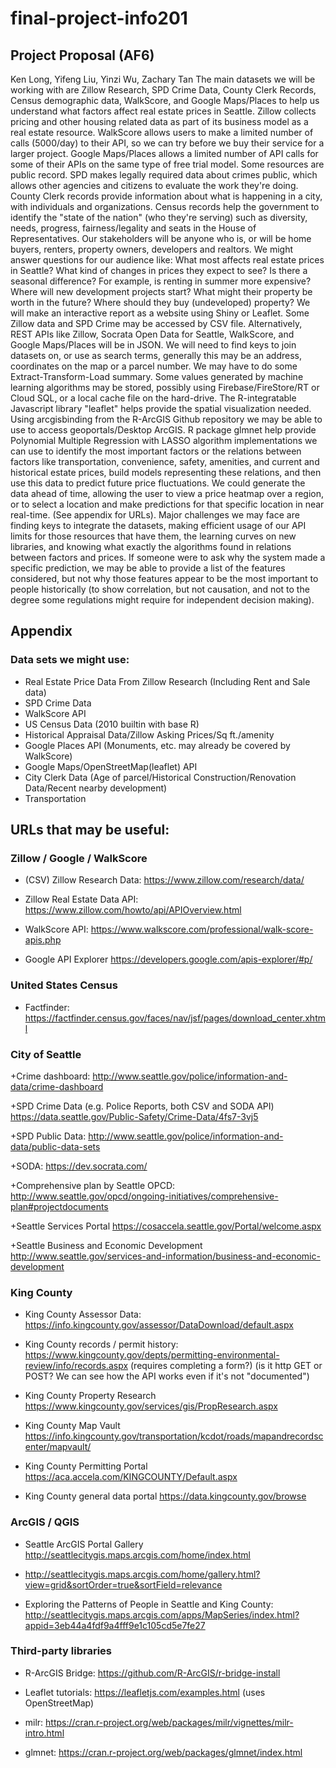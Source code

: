 # final-project-info201
## Project Proposal (AF6)
Ken Long, Yifeng Liu, Yinzi Wu, Zachary Tan
The main datasets we will be working with are Zillow Research, SPD Crime Data, County Clerk Records, Census demographic data, WalkScore, and Google Maps/Places to help us understand what factors affect real estate prices in Seattle. Zillow collects pricing and other housing related data as part of its business model as a real estate resource. WalkScore allows users to make a limited number of calls (5000/day) to their API, so we can try before we buy their service for a larger project. Google Maps/Places allows a limited number of API calls for some of their APIs on the same type of free trial model. Some resources are public record. SPD makes legally required data about crimes public, which allows other agencies and citizens to evaluate the work they're doing. County Clerk records provide information about what is happening in a city, with individuals and organizations. Census records help the government to identify the "state of the nation" (who they're serving) such as diversity, needs, progress, fairness/legality and seats in the House of Representatives.
Our stakeholders will be anyone who is, or will be home buyers, renters, property owners, developers and realtors. We might answer questions for our audience like: What most affects real estate prices in Seattle? What kind of changes in prices they expect to see? Is there a seasonal difference? For example, is renting in summer more expensive? Where will new development projects start? What might their property be worth in the future? Where should they buy (undeveloped) property?
We will make an interactive report as a website using Shiny or Leaflet. Some Zillow data and SPD Crime may be accessed by CSV file. Alternatively, REST APIs like Zillow, Socrata Open Data for Seattle, WalkScore, and Google Maps/Places will be in JSON. We will need to find keys to join datasets on, or use as search terms, generally this may be an address,  coordinates on the map or a parcel number. We may have to do some Extract-Transform-Load summary. Some values generated by machine learning algorithms may be stored, possibly using Firebase/FireStore/RT or Cloud SQL, or a local cache file on the hard-drive. The R-integratable Javascript library "leaflet" helps provide the spatial visualization needed. Using arcgisbinding from the R-ArcGIS Github repository we may be able to use to access geoportals/Desktop ArcGIS. R package glmnet help provide Polynomial Multiple Regression with LASSO algorithm implementations we can use to identify the most important factors or the relations between factors like transportation, convenience, safety, amenities, and current and historical estate prices, build models representing these relations, and then use this data to predict future price fluctuations. We could generate the data ahead of time, allowing the user to view a price heatmap over a region, or to select a location and make predictions for that specific location in near real-time. (See appendix for URLs).
Major challenges we may face are finding keys to integrate the datasets, making efficient usage of our API limits for those resources that have them, the learning curves on new libraries, and knowing what exactly the algorithms found in relations between factors and prices. If someone were to ask why the system made a specific prediction, we may be able to provide a list of the features considered, but not why those features appear to be the most important to people historically (to show correlation, but not causation, and not to the degree some regulations might require for independent decision making).

## Appendix
### Data sets we might use:
+ Real Estate Price Data From Zillow Research (Including Rent and Sale data)
+ SPD Crime Data
+ WalkScore API
+ US Census Data (2010 builtin with base R)
+ Historical Appraisal Data/Zillow Asking Prices/Sq ft./amenity
+ Google Places API (Monuments, etc. may already be covered by WalkScore)
+ Google Maps/OpenStreetMap(leaflet) API
+ City Clerk Data (Age of parcel/Historical Construction/Renovation Data/Recent nearby development)
+ Transportation

## URLs that may be useful:

### Zillow / Google / WalkScore
+ (CSV) Zillow Research Data: https://www.zillow.com/research/data/

+ Zillow Real Estate Data API: https://www.zillow.com/howto/api/APIOverview.html

+ WalkScore API: https://www.walkscore.com/professional/walk-score-apis.php

+ Google API Explorer https://developers.google.com/apis-explorer/#p/

### United States Census 
+ Factfinder: https://factfinder.census.gov/faces/nav/jsf/pages/download_center.xhtml

### City of Seattle 

+Crime dashboard: http://www.seattle.gov/police/information-and-data/crime-dashboard

+SPD Crime Data (e.g. Police Reports, both CSV and SODA API) https://data.seattle.gov/Public-Safety/Crime-Data/4fs7-3vj5

+SPD Public Data: http://www.seattle.gov/police/information-and-data/public-data-sets

+SODA: https://dev.socrata.com/

+Comprehensive plan by Seattle OPCD: http://www.seattle.gov/opcd/ongoing-initiatives/comprehensive-plan#projectdocuments

+Seattle Services Portal https://cosaccela.seattle.gov/Portal/welcome.aspx

+Seattle Business and Economic Development http://www.seattle.gov/services-and-information/business-and-economic-development

### King County

+ King County Assessor Data: https://info.kingcounty.gov/assessor/DataDownload/default.aspx

+ King County records / permit history: https://www.kingcounty.gov/depts/permitting-environmental-review/info/records.aspx (requires completing a form?) (is it http GET or POST? We can see how the API works even if it's not "documented")

+ King County Property Research https://www.kingcounty.gov/services/gis/PropResearch.aspx

+ King County Map Vault https://info.kingcounty.gov/transportation/kcdot/roads/mapandrecordscenter/mapvault/

+ King County Permitting Portal https://aca.accela.com/KINGCOUNTY/Default.aspx

+ King County general data portal https://data.kingcounty.gov/browse 

### ArcGIS / QGIS

+ Seattle ArcGIS Portal Gallery http://seattlecitygis.maps.arcgis.com/home/index.html

+ http://seattlecitygis.maps.arcgis.com/home/gallery.html?view=grid&sortOrder=true&sortField=relevance

+ Exploring the Patterns of People in Seattle and King County: http://seattlecitygis.maps.arcgis.com/apps/MapSeries/index.html?appid=3eb44a4fdf9a4fff9e1c105cd5e7fe27

### Third-party libraries
+ R-ArcGIS Bridge: https://github.com/R-ArcGIS/r-bridge-install

+ Leaflet tutorials: https://leafletjs.com/examples.html (uses OpenStreetMap)

+ milr: https://cran.r-project.org/web/packages/milr/vignettes/milr-intro.html

+ glmnet: https://cran.r-project.org/web/packages/glmnet/index.html
